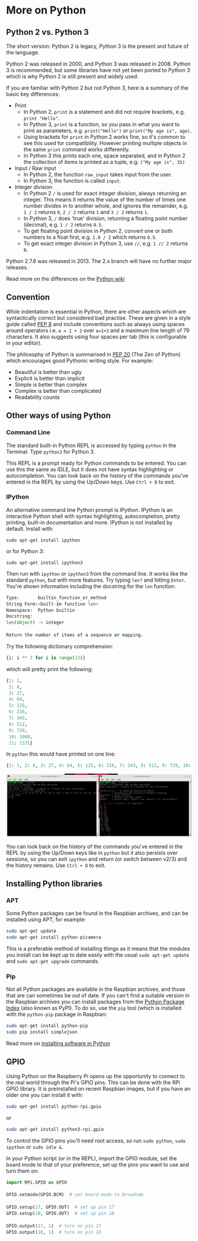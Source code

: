 # More on Python

## Python 2 vs. Python 3

The short version: Python 2 is legacy, Python 3 is the present and future of the language.

Python 2 was released in 2000, and Python 3 was released in 2008. Python 3 is recommended, but some libraries have not yet been ported to Python 3 which is why Python 2 is still present and widely used.

If you are familiar with Python 2 but not Python 3, here is a summary of the basic key differences:

- Print
    - In Python 2, `print` is a statement and did not require brackets, e.g. `print "Hello"`.
    - In Python 3, `print` is a function, so you pass in what you want to print as parameters, e.g. `print("Hello")` or `print("My age is", age)`.
    - Using brackets for `print` in Python 2 works fine, so it's common to see this used for compatibility. However printing multiple objects in the same `print` command works differently.
    - In Python 3 this prints each one, space separated, and in Python 2 the collection of items is printed as a tuple, e.g. `("My age is", 15)`
-  Input / Raw input
    -  In Python 2, the function `raw_input` takes input from the user.
    -  In Python 3, the function is called `input`.
- Integer division
    - In Python 2 `/` is used for exact integer division, always returning an integer. This means it returns the value of the number of times one number divides in to another whole, and ignores the remainder, e.g. `1 / 2` returns `0`, `2 / 2` returns `1` and `3 / 2` returns `1`.
    - In Python 3, `/` does 'true' division, returning a floating point number (decimal), e.g. `1 / 2` returns `0.5`.
    - To get floating point division in Python 2, convert one or both numbers to a float first, e.g. `1.0 / 2` which returns `0.5`.
    - To get exact integer division in Python 3, use `//`, e.g. `1 // 2` returns `0`.

Python 2.7.6 was released in 2013. The 2.x branch will have no further major releases.

Read more on the differences on the [Python wiki](https://wiki.python.org/moin/Python2orPython3)

## Convention

While indentation is essential in Python, there are other aspects which are syntactically correct but considered bad practise. These are given in a style guide called [PEP 8](http://legacy.python.org/dev/peps/pep-0008/) and include conventions such as always using spaces around operators i.e. `a = 1 + 2` over `a=1+2` and a maximum line length of 79 characters. It also suggests using four spaces per tab (this is configurable in your editor).

The philosophy of Python is summarised in [PEP 20](http://legacy.python.org/dev/peps/pep-0020/) (The Zen of Python) which encourages good Pythonic writing style. For example:

- Beautiful is better than ugly
- Explicit is better than implicit
- Simple is better than complex
- Complex is better than complicated
- Readability counts

## Other ways of using Python

### Command Line

The standard built-in Python REPL is accessed by typing `python` in the Terminal. Type `python3` for Python 3.

This REPL is a prompt ready for Python commands to be entered. You can use this the same as IDLE, but it does not have syntax highlighting or autocompletion. You can look back on the history of the commands you've entered in the REPL by using the Up/Down keys. Use `Ctrl + D` to exit.

### IPython

An alternative command line Python prompt is IPython. IPython is an interactive Python shell with syntax highlighting, autocompletion, pretty printing, built-in documentation and more. IPython is not installed by default. Install with:

```
sudo apt-get install ipython
```

or for Python 3:

```
sudo apt-get install ipython3
```

Then run with `ipython` or `ipython3` from the command line. It works like the standard `python`, but with more features. Try typing `len?` and hitting `Enter`. You're shown information including the docstring for the `len` function:

```python
Type:       builtin_function_or_method
String Form:<built-in function len>
Namespace:  Python builtin
Docstring:
len(object) -> integer

Return the number of items of a sequence or mapping.
```

Try the following dictionary comprehension:

```python
{i: i ** 3 for i in range(12)}
```

which will pretty print the following:

```python
{1: 1,
 2: 8,
 3: 27,
 4: 64,
 5: 125,
 6: 216,
 7: 343,
 8: 512,
 9: 729,
 10: 1000,
 11: 1331}
```

In `python` this would have printed on one line:

```python
{1: 1, 2: 8, 3: 27, 4: 64, 5: 125, 6: 216, 7: 343, 8: 512, 9: 729, 10: 1000, 11: 1331}
```

![Python vs ipython](images/python-vs-ipython.png)

You can look back on the history of the commands you've entered in the REPL by using the Up/Down keys like in `python` but it also persists over sessions, so you can exit `ipython` and return (or switch between v2/3) and the history remains. Use `Ctrl + D` to exit.

## Installing Python libraries

### APT

Some Python packages can be found in the Raspbian archives, and can be installed using APT, for example:

```bash
sudo apt-get update
sudo apt-get install python-picamera
```

This is a preferable method of installing things as it means that the modules you install can be kept up to date easily with the usual `sudo apt-get update` and `sudo apt-get upgrade` commands.

### Pip

Not all Python packages are available in the Raspbian archives, and those that are can sometimes be out of date. If you can't find a suitable version in the Raspbian archives you can install packages from the [Python Package Index](http://pypi.python.org/) (also known as PyPI). To do so, use the `pip` tool (which is installed with the `python-pip` package in Raspbian:

```bash
sudo apt-get install python-pip
sudo pip install simplejson
```

Read more on [installing software in Python](../../linux/software/python.md)

## GPIO

Using Python on the Raspberry Pi opens up the opportunity to connect to the real world through the Pi's GPIO pins. This can be done with the RPi GPIO library. It is preinstalled on recent Raspbian images, but if you have an older one you can install it with:

```bash
sudo apt-get install python-rpi.gpio
```

or

```bash
sudo apt-get install python3-rpi.gpio
```

To control the GPIO pins you'll need root access, so run `sudo python`, `sudo ipython` or `sudo idle &`.

In your Python script (or in the REPL), import the GPIO module, set the board mode to that of your preference, set up the pins you want to use and turn them on:

```python
import RPi.GPIO as GPIO

GPIO.setmode(GPIO.BCM)  # set board mode to Broadcom

GPIO.setup(17, GPIO.OUT)  # set up pin 17
GPIO.setup(18, GPIO.OUT)  # set up pin 18

GPIO.output(17, 1)  # turn on pin 17
GPIO.output(18, 1)  # turn on pin 18
```
